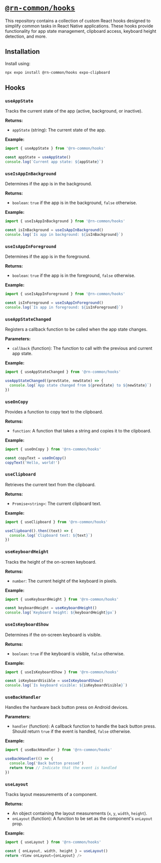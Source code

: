 # [`@rn-common/hooks`](./packages/hooks)

This repository contains a collection of custom React hooks designed to simplify common tasks in React Native applications. These hooks provide functionality for app state management, clipboard access, keyboard height detection, and more.

## Installation

Install using:

```sh
npx expo install @rn-common/hooks expo-clipboard
```

## Hooks

### `useAppState`

Tracks the current state of the app (active, background, or inactive).

**Returns:**

- `appState` (string): The current state of the app.

**Example:**

```javascript
import { useAppState } from '@rn-common/hooks'

const appState = useAppState()
console.log(`Current app state: ${appState}`)
```

### `useIsAppInBackground`

Determines if the app is in the background.

**Returns:**

- `boolean`: `true` if the app is in the background, `false` otherwise.

**Example:**

```javascript
import { useIsAppInBackground } from '@rn-common/hooks'

const isInBackground = useIsAppInBackground()
console.log(`Is app in background: ${isInBackground}`)
```

### `useIsAppInForeground`

Determines if the app is in the foreground.

**Returns:**

- `boolean`: `true` if the app is in the foreground, `false` otherwise.

**Example:**

```javascript
import { useIsAppInForeground } from '@rn-common/hooks'

const isInForeground = useIsAppInForeground()
console.log(`Is app in foreground: ${isInForeground}`)
```

### `useAppStateChanged`

Registers a callback function to be called when the app state changes.

**Parameters:**

- `callback` (function): The function to call with the previous and current app state.

**Example:**

```javascript
import { useAppStateChanged } from '@rn-common/hooks'

useAppStateChanged((prevState, newState) => {
  console.log(`App state changed from ${prevState} to ${newState}`)
})
```

### `useOnCopy`

Provides a function to copy text to the clipboard.

**Returns:**

- `function`: A function that takes a string and copies it to the clipboard.

**Example:**

```javascript
import { useOnCopy } from '@rn-common/hooks'

const copyText = useOnCopy()
copyText('Hello, world!')
```

### `useClipboard`

Retrieves the current text from the clipboard.

**Returns:**

- `Promise<string>`: The current clipboard text.

**Example:**

```javascript
import { useClipboard } from '@rn-common/hooks'

useClipboard().then((text) => {
  console.log(`Clipboard text: ${text}`)
})
```

### `useKeyboardHeight`

Tracks the height of the on-screen keyboard.

**Returns:**

- `number`: The current height of the keyboard in pixels.

**Example:**

```javascript
import { useKeyboardHeight } from '@rn-common/hooks'

const keyboardHeight = useKeyboardHeight()
console.log(`Keyboard height: ${keyboardHeight}px`)
```

### `useIsKeyboardShow`

Determines if the on-screen keyboard is visible.

**Returns:**

- `boolean`: `true` if the keyboard is visible, `false` otherwise.

**Example:**

```javascript
import { useIsKeyboardShow } from '@rn-common/hooks'

const isKeyboardVisible = useIsKeyboardShow()
console.log(`Is keyboard visible: ${isKeyboardVisible}`)
```

### `useBackHandler`

Handles the hardware back button press on Android devices.

**Parameters:**

- `handler` (function): A callback function to handle the back button press. Should return `true` if the event is handled, `false` otherwise.

**Example:**

```javascript
import { useBackHandler } from '@rn-common/hooks'

useBackHandler(() => {
  console.log('Back button pressed')
  return true // Indicate that the event is handled
})
```

### `useLayout`

Tracks layout measurements of a component.

**Returns:**

- An object containing the layout measurements (`x`, `y`, `width`, `height`).
- `onLayout` (function): A function to be set as the component's `onLayout` prop.

**Example:**

```javascript
import { useLayout } from '@rn-common/hooks'

const { onLayout, width, height } = useLayout()
return <View onLayout={onLayout} />
```
